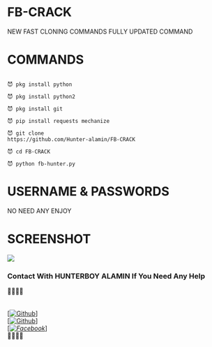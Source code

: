# FB-CRACK

NEW FAST CLONING COMMANDS FULLY UPDATED COMMAND

# COMMANDS
````

😈 pkg install python

😈 pkg install python2

😈 pkg install git

😈 pip install requests mechanize

😈 git clone
https://github.com/Hunter-alamin/FB-CRACK

😈 cd FB-CRACK

😈 python fb-hunter.py

````

# USERNAME & PASSWORDS 
NO NEED ANY ENJOY

# SCREENSHOT
![](https://l.top4top.io/p_2126i6dqn0.jpg)



### Contact With HUNTERBOY ALAMIN If You Need Any Help
<b>🔰🔰🔰🔰</b> </br></b></br> <br>[[![Github](https://img.shields.io/badge/Github-[HUNTERBOY_ALAMIN]-blue?style=flat-square&logo=GITHUBlogoColor=blue&labelColor=blue)](https://github.com/DevillHunter)] <br> [[![Github](https://img.shields.io/badge/TELEGRAM-[HUNTERBOY_ALAMIN]-red?style=flat-square&logo=TELEGRAMlogoColor=red&labelColor=cyan)](https://t.me/alamin123khan)]<br> [_[![Facebook](https://img.shields.io/badge/Facebook-HUNTERBOY_ALAMIN]-yellow?style=flat-square&logo=facebooklogoColor=green&labelColor=red)](https://www.facebook.com/alaminkhan.60)_]<br><b>🔰🔰🔰🔰
